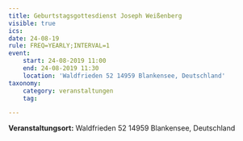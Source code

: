 ```yaml
---
title: Geburtstagsgottesdienst Joseph Weißenberg
visible: true
ics: 
date: 24-08-19
rule: FREQ=YEARLY;INTERVAL=1
event:
	start: 24-08-2019 11:00
	end: 24-08-2019 11:30
	location: 'Waldfrieden 52 14959 Blankensee, Deutschland'
taxonomy:
	category: veranstaltungen
	tag: 

---
```




**Veranstaltungsort:** Waldfrieden 52
14959 Blankensee, Deutschland

